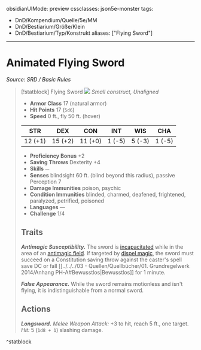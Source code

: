 obsidianUIMode: preview
cssclasses: json5e-monster
tags:
- DnD/Kompendium/Quelle/5e/MM
- DnD/Bestiarium/Größe/Klein
- DnD/Bestiarium/Typ/Konstrukt
aliases: ["Flying Sword"]
---
# Animated Flying Sword
*Source: SRD / Basic Rules*  

> [!statblock] Flying Sword
> ![](compendium/bestiary/construct/token/flying-sword.png#token)
> *Small construct, Unaligned*
> 
> - **Armor Class** 17  (natural armor)
> - **Hit Points** 17 (`5d6`)
> - **Speed** 0 ft., fly 50 ft. (hover)
> 
> |STR|DEX|CON|INT|WIS|CHA|
> |:---:|:---:|:---:|:---:|:---:|:---:|
> |12 (+1)|15 (+2)|11 (+0)| 1 (-5)| 5 (-3)| 1 (-5)|
> 
> - **Proficiency Bonus** +2
> - **Saving Throws** Dexterity +4
> - **Skills** ⏤
> - **Senses** blindsight 60 ft. (blind beyond this radius), passive Perception 7
> - **Damage Immunities** poison, psychic
> - **Condition Immunities** blinded, charmed, deafened, frightened, paralyzed, petrified, poisoned
> - **Languages** —
> - **Challenge** 1/4
> 
> ## Traits
> 
> ***Antimagic Susceptibility.*** The sword is [incapacitated](rules/conditions.md#incapacitated) while in the area of an [antimagic field](compendium/spells/antimagic-field.md). If targeted by [dispel magic](compendium/spells/dispel-magic.md), the sword must succeed on a Constitution saving throw against the caster's spell save DC or fall [[../../../03 - Quellen/Quellbücher/01. Grundregelwerk 2014/Anhang PH-A#Bewusstlos|Bewusstlos]] for 1 minute.
> 
> ***False Appearance.*** While the sword remains motionless and isn't flying, it is indistinguishable from a normal sword.
> 
> ## Actions
> 
> ***Longsword.*** *Melee Weapon Attack:* +3 to hit, reach 5 ft., one target. *Hit:* 5 (`1d8 + 1`) slashing damage.

^statblock